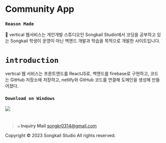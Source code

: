 # Community App

### `Reason Made`
📢 vertical 웹서비스는 개인개발 스튜디오인 Songkail Studio에서 코딩을 공부하고 있는 Songkail 학생이 운영이 아닌 백엔드 개발과 학습을 목적으로 개발한 사이트입니다. 

# `introduction`
vertical 웹 서비스는 프론트엔드를 ReactJS로, 백엔드를 firebase로 구현하고, 코드는 GitHub 저장소에 저장하고, netlify와 GitHub 코드를 연결해 도메인을 생성해 만들어졌다.

### `Download on Windows`
<a href="DOWNLOAD_LINK" download>
  <img src="https://img.shields.io/badge/Download on Windows-0078D6?style=flat&logo=windows&logoColor=white"/>
</a>

<!--
<div>
  <img src="https://img.shields.io/badge/Windows-0078D6?style=flat&logo=windows&logoColor=white"/>
  <img src="https://img.shields.io/badge/macOS-000000?style=flat&logo=Apple&logoColor=white"/>
  <img src="https://img.shields.io/badge/Android-3DDC84?style=flat&logo=android&logoColor=white"/>
  <img src="https://img.shields.io/badge/Linux-FCC624?style=flat&logo=linux&logoColor=black"/>
  <img src="https://img.shields.io/badge/Web-E53E30?style=flat&logo=GoogleChrome&logoColor=white"/>
  <img src="https://img.shields.io/badge/App Store-0D96F6?style=flat&logo=AppStore&logoColor=white"/>
 </div><br/>
-->

#
>**`✉` Inquiry Mail** songkr0314@gmail.com

Copyright © 2023 Songkail Studio All rights reserved.
